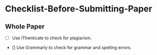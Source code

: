 # Checklist-Before-Submitting-Paper

## Whole Paper
- [ ] Use iThenticate to check for plagiarism.
- [] Use Grammarly to check for grammar and spelling errors.